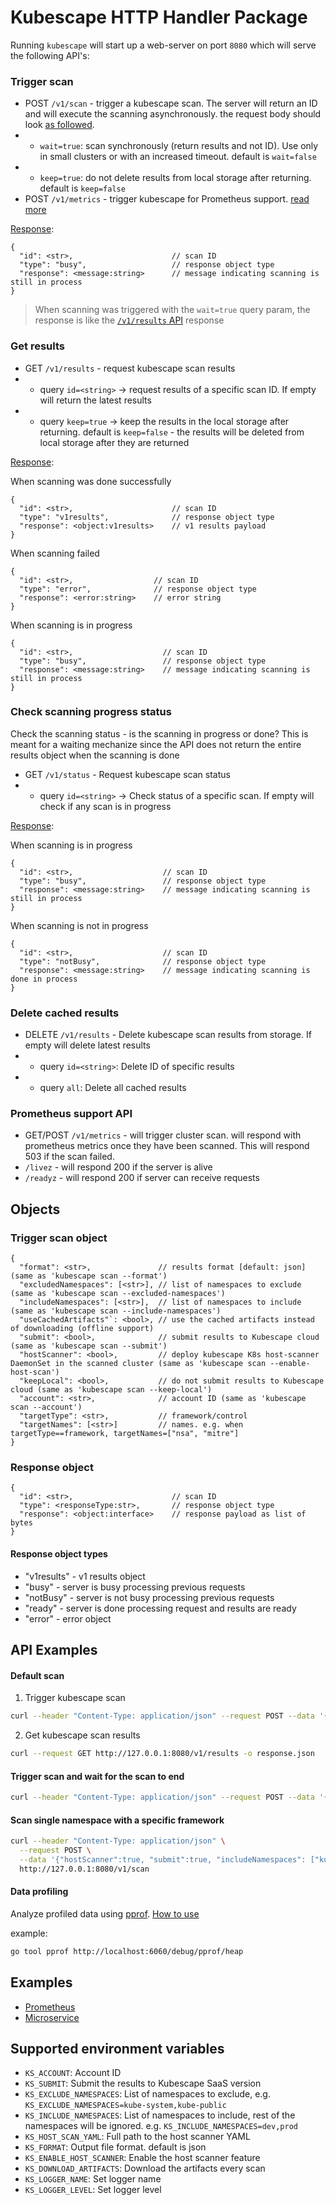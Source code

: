 # Kubescape HTTP Handler Package

Running `kubescape` will start up a web-server on port `8080` which will serve the following API's: 

### Trigger scan

* POST `/v1/scan` - trigger a kubescape scan. The server will return an ID and will execute the scanning asynchronously. the request body should look [as followed](#trigger-scan-object).
* * `wait=true`: scan synchronously (return results and not ID). Use only in small clusters or with an increased timeout. default is `wait=false`
* * `keep=true`: do not delete results from local storage after returning. default is `keep=false`
* POST `/v1/metrics` - trigger kubescape for Prometheus support. [read more](examples/prometheus/README.md)

[Response](#response-object):

```
{
  "id": <str>,                      // scan ID
  "type": "busy",                   // response object type
  "response": <message:string>      // message indicating scanning is still in process
}
```

> When scanning was triggered with the `wait=true` query param, the response is like the [`/v1/results` API](#get-results) response

### Get results
* GET `/v1/results` -  request kubescape scan results
* * query `id=<string>` -> request results of a specific scan ID. If empty will return the latest results
* * query `keep=true` -> keep the results in the local storage after returning. default is `keep=false` - the results will be deleted from local storage after they are returned

[Response](#response-object):

When scanning was done successfully
```
{
  "id": <str>,                      // scan ID
  "type": "v1results",              // response object type
  "response": <object:v1results>    // v1 results payload
}
```

When scanning failed
```
{
  "id": <str>,                  // scan ID
  "type": "error",              // response object type
  "response": <error:string>    // error string
}
```

When scanning is in progress
```
{
  "id": <str>,                    // scan ID
  "type": "busy",                 // response object type
  "response": <message:string>    // message indicating scanning is still in process
}
```
### Check scanning progress status
Check the scanning status - is the scanning in progress or done? This is meant for a waiting mechanize since the API does not return the entire results object when the scanning is done

* GET `/v1/status` -  Request kubescape scan status
* * query `id=<string>` -> Check status of a specific scan. If empty will check if any scan is in progress

[Response](#response-object):

When scanning is in progress
```
{
  "id": <str>,                    // scan ID
  "type": "busy",                 // response object type
  "response": <message:string>    // message indicating scanning is still in process
}
```

When scanning is not in progress
```
{
  "id": <str>,                    // scan ID
  "type": "notBusy",              // response object type
  "response": <message:string>    // message indicating scanning is done in process
}
```

### Delete cached results
* DELETE `/v1/results` - Delete kubescape scan results from storage. If empty will delete latest results
* * query `id=<string>`: Delete ID of specific results 
* * query `all`: Delete all cached results

### Prometheus support API

* GET/POST `/v1/metrics` - will trigger cluster scan. will respond with prometheus metrics once they have been scanned. This will respond 503 if the scan failed.
* `/livez` - will respond 200 if the server is alive
* `/readyz` - will respond 200 if server can receive requests 

## Objects

### Trigger scan object

```
{
  "format": <str>,               // results format [default: json] (same as 'kubescape scan --format')
  "excludedNamespaces": [<str>], // list of namespaces to exclude (same as 'kubescape scan --excluded-namespaces')
  "includeNamespaces": [<str>],  // list of namespaces to include (same as 'kubescape scan --include-namespaces')
  "useCachedArtifacts"`: <bool>, // use the cached artifacts instead of downloading (offline support)
  "submit": <bool>,              // submit results to Kubescape cloud (same as 'kubescape scan --submit')
  "hostScanner": <bool>,         // deploy kubescape K8s host-scanner DaemonSet in the scanned cluster (same as 'kubescape scan --enable-host-scan')
  "keepLocal": <bool>,           // do not submit results to Kubescape cloud (same as 'kubescape scan --keep-local')
  "account": <str>,              // account ID (same as 'kubescape scan --account')
  "targetType": <str>,           // framework/control
  "targetNames": [<str>]         // names. e.g. when targetType==framework, targetNames=["nsa", "mitre"]
}
```

### Response object

```
{
  "id": <str>,                      // scan ID
  "type": <responseType:str>,       // response object type
  "response": <object:interface>    // response payload as list of bytes
}
```
#### Response object types

*  "v1results" - v1 results object
*  "busy" - server is busy processing previous requests 
*  "notBusy" - server is not busy processing previous requests
*  "ready" - server is done processing request and results are ready  
*  "error" - error object

## API Examples
#### Default scan  

1. Trigger kubescape scan
  ```bash
  curl --header "Content-Type: application/json" --request POST --data '{"hostScanner":true, "submit": true}' http://127.0.0.1:8080/v1/scan
  ```

2. Get kubescape scan results
  ```bash
  curl --request GET http://127.0.0.1:8080/v1/results -o response.json
  ```

#### Trigger scan and wait for the scan to end  

```bash
curl --header "Content-Type: application/json" --request POST --data '{"hostScanner":true, "submit": true}' http://127.0.0.1:8080/v1/scan?wait -o scan_results.json
```
#### Scan single namespace with a specific framework
```bash
curl --header "Content-Type: application/json" \
  --request POST \
  --data '{"hostScanner":true, "submit":true, "includeNamespaces": ["kubescape"], "targetType": "framework", "targetNames": ["nsa"] }' \
  http://127.0.0.1:8080/v1/scan
```

#### Data profiling
Analyze profiled data using [pprof](https://github.com/google/pprof/blob/main/doc/README.md).
[How to use](https://pkg.go.dev/net/http/pprof)

example:
```bash
go tool pprof http://localhost:6060/debug/pprof/heap
```

## Examples

* [Prometheus](examples/prometheus/README.md)
* [Microservice](examples/microservice/README.md)


## Supported environment variables

* `KS_ACCOUNT`: Account ID
* `KS_SUBMIT`: Submit the results to Kubescape SaaS version
* `KS_EXCLUDE_NAMESPACES`: List of namespaces to exclude, e.g. `KS_EXCLUDE_NAMESPACES=kube-system,kube-public`
* `KS_INCLUDE_NAMESPACES`: List of namespaces to include, rest of the namespaces will be ignored. e.g. `KS_INCLUDE_NAMESPACES=dev,prod`
* `KS_HOST_SCAN_YAML`: Full path to the host scanner YAML
* `KS_FORMAT`: Output file format. default is json
* `KS_ENABLE_HOST_SCANNER`: Enable the host scanner feature
* `KS_DOWNLOAD_ARTIFACTS`: Download the artifacts every scan
* `KS_LOGGER_NAME`: Set logger name
* `KS_LOGGER_LEVEL`: Set logger level
